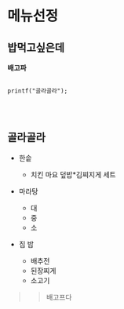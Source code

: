 # 메뉴선정
## 밥먹고싶은데
**배고파**
<pre>
<code>
printf("골라골라");
</pre>
</code>


## 골라골라
+ 한솥
    + 치킨 마요 덮밥*김찌지게 세트
+ 마라탕
    + 대
    + 중
    + 소

+ 집 밥
    + 배추전
    + 된장찌게
    + 소고기

>> 배고프다